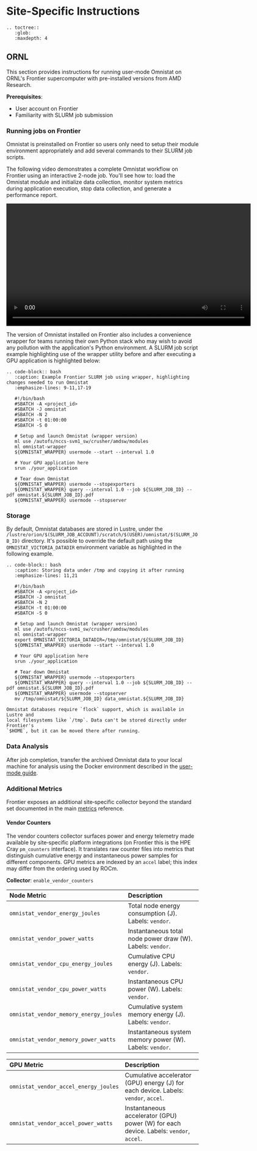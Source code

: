 # Site-Specific Instructions

```eval_rst
.. toctree::
   :glob:
   :maxdepth: 4
```

## ORNL

This section provides instructions for running user-mode Omnistat on ORNL's
Frontier supercomputer with pre-installed versions from AMD Research.

**Prerequisites**:
- User account on Frontier
- Familiarity with SLURM job submission

### Running jobs on Frontier

Omnistat is preinstalled on Frontier so users only need to setup their module environment appropriately and add
several commands to their SLURM job scripts.

The following video demonstrates a complete Omnistat workflow on Frontier
using an interactive 2-node job. You'll see how to: load the Omnistat module
and initialize data collection, monitor system metrics during application
execution, stop data collection, and generate a performance report.

<video width="640" controls>
  <source src="https://github.com/user-attachments/assets/cc574241-0c3e-4cc2-8f7c-fadaa6e6c0c1" type="video/mp4">
</video>
<p></p>

The version of Omnistat installed on Frontier also includes a convenience wrapper
for teams running their own Python stack who may wish to avoid any pollution
with the application's Python environment. A SLURM job script example highlighting
use of the wrapper utility before and after executing a GPU application is highlighted below:

```eval_rst
.. code-block:: bash
   :caption: Example Frontier SLURM job using wrapper, highlighting changes needed to run Omnistat
   :emphasize-lines: 9-11,17-19

   #!/bin/bash
   #SBATCH -A <project_id>
   #SBATCH -J omnistat
   #SBATCH -N 2
   #SBATCH -t 01:00:00
   #SBATCH -S 0

   # Setup and launch Omnistat (wrapper version)
   ml use /autofs/nccs-svm1_sw/crusher/amdsw/modules
   ml omnistat-wrapper
   ${OMNISTAT_WRAPPER} usermode --start --interval 1.0

   # Your GPU application here
   srun ./your_application

   # Tear down Omnistat
   ${OMNISTAT_WRAPPER} usermode --stopexporters
   ${OMNISTAT_WRAPPER} query --interval 1.0 --job ${SLURM_JOB_ID} --pdf omnistat.${SLURM_JOB_ID}.pdf
   ${OMNISTAT_WRAPPER} usermode --stopserver
```

### Storage

By default, Omnistat databases are stored in Lustre, under the
`/lustre/orion/$(SLURM_JOB_ACCOUNT)/scratch/$(USER)/omnistat/$(SLURM_JOB_ID)`
directory. It's possible to override the default path using the
`OMNISTAT_VICTORIA_DATADIR` environment variable as highlighted in the following example.

```eval_rst
.. code-block:: bash
   :caption: Storing data under /tmp and copying it after running
   :emphasize-lines: 11,21

   #!/bin/bash
   #SBATCH -A <project_id>
   #SBATCH -J omnistat
   #SBATCH -N 2
   #SBATCH -t 01:00:00
   #SBATCH -S 0

   # Setup and launch Omnistat (wrapper version)
   ml use /autofs/nccs-svm1_sw/crusher/amdsw/modules
   ml omnistat-wrapper
   export OMNISTAT_VICTORIA_DATADIR=/tmp/omnistat/${SLURM_JOB_ID}
   ${OMNISTAT_WRAPPER} usermode --start --interval 1.0

   # Your GPU application here
   srun ./your_application

   # Tear down Omnistat
   ${OMNISTAT_WRAPPER} usermode --stopexporters
   ${OMNISTAT_WRAPPER} query --interval 1.0 --job ${SLURM_JOB_ID} --pdf omnistat.${SLURM_JOB_ID}.pdf
   ${OMNISTAT_WRAPPER} usermode --stopserver
   mv /tmp/omnistat/${SLURM_JOB_ID} data_omnistat.${SLURM_JOB_ID}
```

```{note}
Omnistat databases require `flock` support, which is available in Lustre and
local filesystems like `/tmp`. Data can't be stored directly under Frontier's
`$HOME`, but it can be moved there after running.
```

### Data Analysis

After job completion, transfer the archived Omnistat data to your local machine
for analysis using the Docker environment described in the [user-mode
guide](installation/user-mode.md#exploring-results-locally).

### Additional Metrics

Frontier exposes an additional site‑specific collector beyond the standard set
documented in the main [metrics](metrics) reference.

#### Vendor Counters

The vendor counters collector surfaces power and energy telemetry made
available by site‑specific platform integrations (on Frontier this is the HPE
Cray `pm_counters` interface). It translates raw counter files into metrics
that distinguish cumulative energy and instantaneous power samples for
different components. GPU metrics are indexed by an `accel` label; this index
may differ from the ordering used by ROCm.

**Collector**: `enable_vendor_counters`

| Node Metric                            | Description |
| :------------------------------------- | :---------- |
| `omnistat_vendor_energy_joules`        | Total node energy consumption (J). Labels: `vendor`. |
| `omnistat_vendor_power_watts`          | Instantaneous total node power draw (W). Labels: `vendor`. |
| `omnistat_vendor_cpu_energy_joules`    | Cumulative CPU energy (J). Labels: `vendor`. |
| `omnistat_vendor_cpu_power_watts`      | Instantaneous CPU power (W). Labels: `vendor`. |
| `omnistat_vendor_memory_energy_joules` | Cumulative system memory energy (J). Labels: `vendor`. |
| `omnistat_vendor_memory_power_watts`   | Instantaneous system memory power (W). Labels: `vendor`. |

| GPU Metric                             | Description |
| :------------------------------------- | :---------- |
| `omnistat_vendor_accel_energy_joules`  | Cumulative accelerator (GPU) energy (J) for each device. Labels: `vendor`, `accel`. |
| `omnistat_vendor_accel_power_watts`    | Instantaneous accelerator (GPU) power (W) for each device. Labels: `vendor`, `accel`. |
